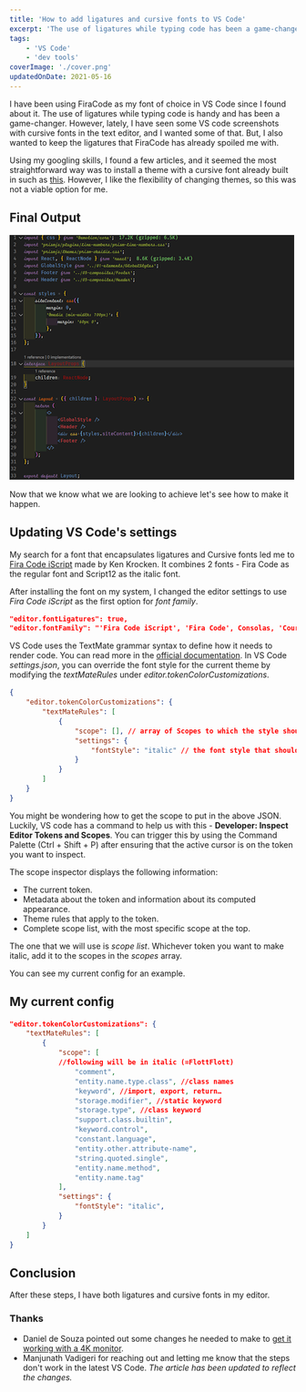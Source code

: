 ```yaml
---
title: 'How to add ligatures and cursive fonts to VS Code'
excerpt: 'The use of ligatures while typing code has been a game-changer. How can we get the styling of cursive fonts and the functionality of ligatures in VS Code'
tags:
    - 'VS Code'
    - 'dev tools'
coverImage: './cover.png'
updatedOnDate: 2021-05-16
---
```


I have been using FiraCode as my font of choice in VS Code since I found about it. The use of ligatures while typing code is handy and has been a game-changer. However, lately, I have seen some VS code screenshots with cursive fonts in the text editor, and I wanted some of that. But, I also wanted to keep the ligatures that FiraCode has already spoiled me with.

Using my googling skills, I found a few articles, and it seemed the most straightforward way was to install a theme with a cursive font already built in such as [this](https://marketplace.visualstudio.com/items?itemName=idbartosz.darkpp-italic). However, I like the flexibility of changing themes, so this was not a viable option for me.

## Final Output

![Final Output Code Snippet](./cover.png)

Now that we know what we are looking to achieve let's see how to make it happen.

## Updating VS Code's settings

My search for a font that encapsulates ligatures and Cursive fonts led me to [Fira Code iScript](https://github.com/kencrocken/FiraCodeiScript) made by Ken Krocken. It combines 2 fonts - Fira Code as the regular font and Script12 as the italic font.

After installing the font on my system, I changed the editor settings to use _Fira Code iScript_ as the first option for _font family_.

```json
"editor.fontLigatures": true,
"editor.fontFamily": "'Fira Code iScript', 'Fira Code', Consolas, 'Courier New', monospace",
```

VS Code uses the TextMate grammar syntax to define how it needs to render code. You can read more in the [official documentation](https://code.visualstudio.com/api/language-extensions/syntax-highlight-guide). In VS Code _settings.json_, you can override the font style for the current theme by modifying the _textMateRules_ under _editor.tokenColorCustomizations_.

```json
{
    "editor.tokenColorCustomizations": {
        "textMateRules": [
            {
                "scope": [], // array of Scopes to which the style should be applied to
                "settings": {
                    "fontStyle": "italic" // the font style that should be applied
                }
            }
        ]
    }
}
```

You might be wondering how to get the scope to put in the above JSON. Luckily, VS code has a command to help us with this - **Developer: Inspect Editor Tokens and Scopes**. You can trigger this by using the Command Palette (Ctrl + Shift + P) after ensuring that the active cursor is on the token you want to inspect.

The scope inspector displays the following information:

-   The current token.
-   Metadata about the token and information about its computed appearance.
-   Theme rules that apply to the token.
-   Complete scope list, with the most specific scope at the top.

The one that we will use is _scope list_. Whichever token you want to make italic, add it to the scopes in the _scopes_ array.

You can see my current config for an example.

## My current config

```json
"editor.tokenColorCustomizations": {
    "textMateRules": [
        {
            "scope": [
            //following will be in italic (=FlottFlott)
                "comment",
                "entity.name.type.class", //class names
                "keyword", //import, export, return…
                "storage.modifier", //static keyword
                "storage.type", //class keyword
                "support.class.builtin",
                "keyword.control",
                "constant.language",
                "entity.other.attribute-name",
                "string.quoted.single",
                "entity.name.method",
                "entity.name.tag"
            ],
            "settings": {
                "fontStyle": "italic",
            }
        }
    ]
}
```

## Conclusion

After these steps, I have both ligatures and cursive fonts in my editor.

### Thanks

-   Daniel de Souza pointed out some changes he needed to make to [get it working with a 4K monitor](https://github.com/tonsky/FiraCode/issues/1161#issuecomment-734453611).
-   Manjunath Vadigeri for reaching out and letting me know that the steps don't work in the latest VS Code. _The article has been updated to reflect the changes._
